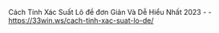 Cách Tính Xác Suất Lô đề đơn Giản Và Dễ Hiểu Nhất 2023 -  - https://33win.ws/cach-tinh-xac-suat-lo-de/
